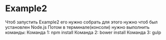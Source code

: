 # Example2
Чтоб запустить Example2 его нужно собрать для этого нужно
чтоб был установлен Node.js
Потом в терминале(консоли) нужно выполнить команды:
Команда 1:
npm install
Команда 2:
bower install
Команда 3:
gulp
